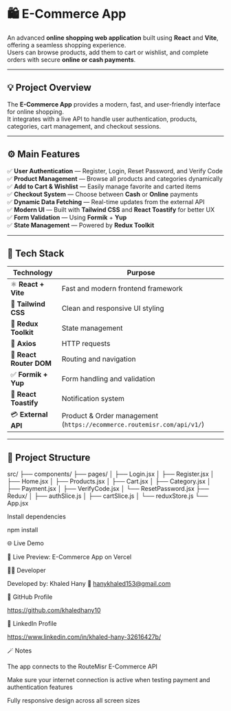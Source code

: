# 🛍️ E-Commerce App

An advanced **online shopping web application** built using **React** and **Vite**, offering a seamless shopping experience.  
Users can browse products, add them to cart or wishlist, and complete orders with secure **online or cash payments**.

---

## 💡 Project Overview
The **E-Commerce App** provides a modern, fast, and user-friendly interface for online shopping.  
It integrates with a live API to handle user authentication, products, categories, cart management, and checkout sessions.

---

## ⚙️ Main Features

✅ **User Authentication** — Register, Login, Reset Password, and Verify Code  
✅ **Product Management** — Browse all products and categories dynamically  
✅ **Add to Cart & Wishlist** — Easily manage favorite and carted items  
✅ **Checkout System** — Choose between **Cash** or **Online** payments  
✅ **Dynamic Data Fetching** — Real-time updates from the external API  
✅ **Modern UI** — Built with **Tailwind CSS** and **React Toastify** for better UX  
✅ **Form Validation** — Using **Formik** + **Yup**  
✅ **State Management** — Powered by **Redux Toolkit**

---

## 🧰 Tech Stack

| Technology | Purpose |
|-------------|----------|
| ⚛️ **React + Vite** | Fast and modern frontend framework |
| 🎨 **Tailwind CSS** | Clean and responsive UI styling |
| 🧠 **Redux Toolkit** | State management |
| 🔄 **Axios** | HTTP requests |
| 🧭 **React Router DOM** | Routing and navigation |
| ✅ **Formik + Yup** | Form handling and validation |
| 🔔 **React Toastify** | Notification system |
| 💳 **External API** | Product & Order management (`https://ecommerce.routemisr.com/api/v1/`) |

---

## 📂 Project Structure

src/
├── components/
├── pages/
│ ├── Login.jsx
│ ├── Register.jsx
│ ├── Home.jsx
│ ├── Products.jsx
│ ├── Cart.jsx
│ ├── Category.jsx
│ ├── Payment.jsx
│ ├── VerifyCode.jsx
│ └── ResetPassword.jsx
├── Redux/
│ ├── authSlice.js
│ ├── cartSlice.js
│ └── reduxStore.js
└── App.jsx

Install dependencies

npm install

🌐 Live Demo

🔗 Live Preview: E-Commerce App on Vercel

👨‍💻 Developer

Developed by: Khaled Hany
📧 hanykhaled153@gmail.com

💼 GitHub Profile

https://github.com/khaledhany10

🔗 LinkedIn Profile

https://www.linkedin.com/in/khaled-hany-32616427b/

🪄 Notes

The app connects to the RouteMisr E-Commerce API

Make sure your internet connection is active when testing payment and authentication features

Fully responsive design across all screen sizes
